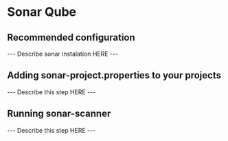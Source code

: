 # Sonar Qube

## Recommended configuration

--- Describe sonar instalation HERE ---

## Adding sonar-project.properties to your projects

--- Describe this step HERE ---

## Running sonar-scanner

--- Describe this step HERE ---
